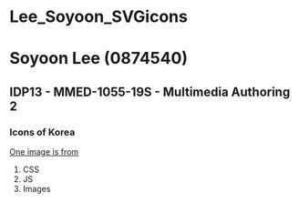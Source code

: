 # Lee_Soyoon_SVGicons
# Soyoon Lee (0874540)
## IDP13 - MMED-1055-19S - Multimedia Authoring 2

### Icons of Korea
[One image is from](https://ko.wikipedia.org/wiki/%ED%8C%8C%EC%9D%BC:Hunmin_Jeongeum.svg)

1. CSS
2. JS
3. Images



